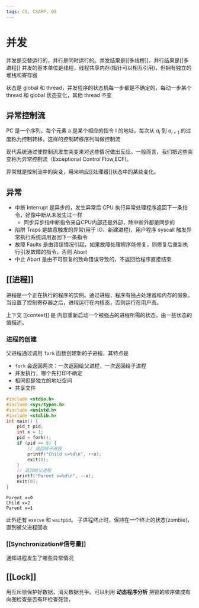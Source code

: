 ```yaml
---
tags: CS, CSAPP, OS
---
```

# 并发

并发是交替运行的，并行是同时运行的。并发结果是[[多线程]]，并行结果是[[多进程]]
并发的基本单位是线程，线程共享内存(指针可以相互引用)，但拥有独立的堆栈和寄存器

状态是 global 和 thread，并发程序的状态机每一步都是不确定的，每动一步某个 thread 和 global 状态变化，其他 thread 不变

## 异常控制流

PC 是一个序列，每个元素 a 是某个相应的指令 I 的地址。每次从 $a_i$ 到 $a_{i+1}$ 的过度称为控制转移。这样的控制转移序列叫做控制流

现代系统通过使控制流发生突变来对这些情况做出反应。一般而言，我们把这些突变称为异常控制流（Exceptional Control Flow,ECF)。

异常就是控制流中的突变，用来响应[[处理器]]状态中的某些变化。

## 异常

- 中断 Interrupt 是异步的，发生异常后 CPU 执行异常处理程序返回下一条指令，好像中断从未发生过一样
  - 同步异步指中断指令来自CPU内部还是外部，除中断外都是同步的
- 陷阱 Traps 是故意触发的异常(用于 IO、新建进程)，用户程序 syscall 触发异常执行系统调用返回下一条指令
- 故障 Faults 是由错误情况引起，如果故障处理程序能修复，则修复后重新执行引发故障的指令，否则 Abort
- 中止 Abort 是由不可恢复的致命错误导致的，不返回给程序直接结束

## [[进程]]

进程是一个正在执行的程序的实例。通过进程，程序有独占处理器和内存的假象。
当设置了控制寄存器之后，进程运行在内核态，否则运行在用户态。

上下文 [[context]] 是 内容重新启动一个被强占的进程所需的状态，由一些状态的值描述。

### 进程的创建

父进程通过调用 `fork` 函数创建新的子进程，其特点是

- `fork` 会返回两次：一次返回给父进程，一次返回给子进程
- 并发执行，哪个先打印不确定
- 相同但是独立的地址空间
- 共享文件

```c
#include <stdio.h>
#include <sys/types.h>
#include <unistd.h>
#include <stdlib.h>
int main() {
    pid_t pid;
    int x = 1;
    pid = fork();
    if (pid == 0) {
        // 返回给子进程
        printf("Child x=%d\n", ++x);
        exit(0);
    }
    // 返回给父进程
    printf("Parent x=%d\n", --x);
    exit(0);
}
```

```text
Parent x=0
Child x=2
Parent x=1
```

此外还有 `execve` 和 `waitpid`。
子进程终止时，保持在一个终止的状态(zombie)，直到被父进程回收

### [[Synchronization#信号量]]

通知进程发生了哪些异常情况

## [[Lock]]

用互斥锁保护好数据，消灭数据竞争。可以利用 **动态程序分析** 把锁的顺序做成有向图检查是否有环检查死锁，
